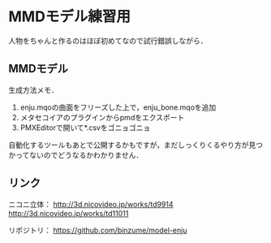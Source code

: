 MMDモデル練習用
================

人物をちゃんと作るのはほぼ初めてなので試行錯誤しながら．

MMDモデル
----------

生成方法メモ．

1. enju.mqoの曲面をフリーズした上で，enju_bone.mqoを追加
2. メタセコイアのプラグインからpmdをエクスポート
3. PMXEditorで開いて*.csvをゴニョゴニョ

自動化するツールもあとで公開するかもですが，まだしっくりくるやり方が見つかってないのでどうなるかわかりません．

リンク
---------

ニコニ立体：
http://3d.nicovideo.jp/works/td9914
http://3d.nicovideo.jp/works/td11011

リポジトリ： 
https://github.com/binzume/model-enju

